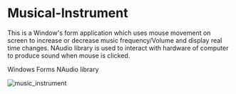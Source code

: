 # Musical-Instrument

This is a Window's form application which uses mouse movement on screen to increase or decrease music frequency/Volume and display real time changes. NAudio library is used to interact with hardware of computer to produce sound when mouse is clicked. 

Windows Forms 
NAudio library

![music_instrument](https://user-images.githubusercontent.com/24284135/57205905-e422c080-6f8f-11e9-929d-537a270b5fd8.png)

